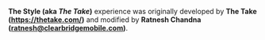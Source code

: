 **The Style (aka *The Take*)** experience was originally developed by **The Take (https://thetake.com/)**
and modified by **Ratnesh Chandna (ratnesh@clearbridgemobile.com)**.
